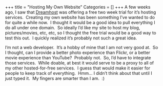 +++
title = "Hosting My Own Website"
Categories = []
+++
A few weeks ago, I saw that <a href="http://www.dreamhost.com" target="_blank">Dreamhost</a> was offering a free two week trial for it&#8217;s hosting services.  Creating my own website has been something I&#8217;ve wanted to do for quite a while now.  I thought it would be a good idea to pull everything I do all under one domain.  So ideally I&#8217;d like my site to host my blog, pictures/movies, etc, etc, so I thought the free trial would be a good way to test this out.  I quickly realized it&#8217;s probably not such a great idea.

I&#8217;m not a web developer.  It&#8217;s a hobby of mine that I am not very good at.  So I thought, can I provide a better photo experience than Flickr, or a better movie experience than YouTube?  Probably not.  So, I&#8217;d have to integrate those services.  While doable, at best it would serve to be a proxy to all of my other hosted-for-free services.  I guess that would make it easier for people to keep track of everything.  Hmm&#8230; I didn&#8217;t think about that until I just typed it.  My fingers are smarter than I am.  :)
